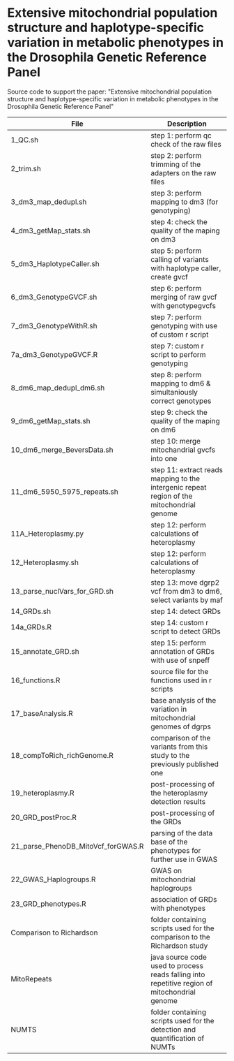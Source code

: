 # Extensive mitochondrial population structure and haplotype-specific variation in metabolic phenotypes in the Drosophila Genetic Reference Panel
Source code to support the paper: "Extensive  mitochondrial  population  structure  and  haplotype-specific  variation  in  metabolic  phenotypes  in  the  Drosophila  Genetic  Reference  Panel"

| File  | Description |
| ------------- | ------------- |
| 1_QC.sh   | step 1: perform qc check of the raw files |
| 2_trim.sh   | step 2: perform trimming of the adapters on the raw files |
| 3_dm3_map_dedupl.sh   | step 3: perform mapping to dm3 (for genotyping)  |
| 4_dm3_getMap_stats.sh   | step 4: check the quality of the maping on dm3  |
| 5_dm3_HaplotypeCaller.sh   | step 5: perform calling of variants with haplotype caller, create gvcf  |
| 6_dm3_GenotypeGVCF.sh   | step 6: perform merging of raw gvcf with genotypegvcfs  |
| 7_dm3_GenotypeWithR.sh   | step 7: perform genotyping with use of custom r script  |
| 7a_dm3_GenotypeGVCF.R   |  step 7: custom r script to perform genotyping |
| 8_dm6_map_dedupl_dm6.sh   |  step 8: perform mapping to dm6 & simultaniously correct genotypes |
| 9_dm6_getMap_stats.sh   |  step 9: check the quality of the maping on dm6 |
| 10_dm6_merge_BeversData.sh   | step 10: merge mitochandrial gvcfs into one  |
| 11_dm6_5950_5975_repeats.sh   |  step 11: extract reads mapping to the intergenic repeat region of the mitochondrial genome |
| 11A_Heteroplasmy.py   | step 12: perform calculations of heteroplasmy |
| 12_Heteroplasmy.sh   | step 12: perform calculations of heteroplasmy   |
| 13_parse_nuclVars_for_GRD.sh   | step 13: move dgrp2 vcf from dm3 to dm6, select variants by maf  |
| 14_GRDs.sh   | step 14: detect GRDs  |
| 14a_GRDs.R   | step 14: custom r script to detect GRDs  |
| 15_annotate_GRD.sh   |  step 15: perform annotation of GRDs with use of snpeff |
| 16_functions.R   | source file for the functions used in r scripts  |
| 17_baseAnalysis.R   |  base analysis of the variation in mitochondrial genomes of dgrps |
| 18_compToRich_richGenome.R   | comparison of the variants from this study to the previously published one  |
| 19_heteroplasmy.R   |  post-processing of the heteroplasmy detection results |
| 20_GRD_postProc.R   |  post-processing of the GRDs |
| 21_parse_PhenoDB_MitoVcf_forGWAS.R   |  parsing of the data base of the phenotypes for further use in GWAS |
| 22_GWAS_Haplogroups.R   | GWAS on mitochondrial haplogroups  |
| 23_GRD_phenotypes.R   | association of GRDs with phenotypes  |
| Comparison to Richardson   |  folder containing scripts used for the comparison to the Richardson study |
| MitoRepeats   | java source code used to process reads falling into repetitive region of mitochondrial genome |
| NUMTS   | folder containing scripts used for the detection and quantification of NUMTs |
